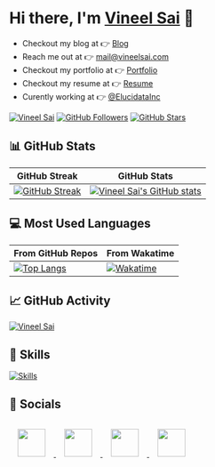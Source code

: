 # Hi there, I'm [Vineel Sai](https://vineelsai.com) 👋

- Checkout my blog at 👉 [Blog](https://vineelsai.com)
- Reach me out at 👉 mail@vineelsai.com
- Checkout my portfolio at 👉 [Portfolio](https://vineelsai.com/portfolio)
- Checkout my resume at 👉 [Resume](https://vineelsai.com/resume/resume.pdf)
- Curently working at 👉 [@ElucidataInc](https://github.com/ElucidataInc)

[![Vineel Sai](https://komarev.com/ghpvc/?username=vineelsai26&color=FE9600)](https://vineelsai.com)
[![GitHub Followers](https://img.shields.io/github/followers/vineelsai26?label=Followers&color=FE9600)](https://vineelsai.com)
[![GitHub Stars](https://img.shields.io/github/stars/vineelsai26?label=Stars&color=FE9600)](https://vineelsai.com)

## 📊 GitHub Stats

| GitHub Streak | GitHub Stats|
|-----|-----|
| [![GitHub Streak](https://github-readme-streak-stats.herokuapp.com/?user=vineelsai26&theme=dark)](https://vineelsai.com) | [![Vineel Sai's GitHub stats](https://github-stats.vineelsai.com/api?username=vineelsai26&show_icons=true&count_private=true&theme=dark)](https://vineelsai.com) |

## 💻 Most Used Languages
| From GitHub Repos | From Wakatime |
|-----|-----|
| [![Top Langs](https://github-stats.vineelsai.com/api/top-langs/?username=vineelsai26&layout=compact&langs_count=8&hide=shell,smali&exclude_repo=android_kernel_xiaomi_onclite&theme=dark)](https://vineelsai.com) | [![Wakatime](https://github-stats.vineelsai.com/api/wakatime?username=vineelsai26&layout=compact&langs_count=8&theme=dark)](https://vineelsai.com) |

## 📈 GitHub Activity

[![Vineel Sai](https://github-readme-activity-graph.cyclic.app/graph?username=vineelsai26&bg_color=000000&color=6CE287&line=FFEE4A&point=FE9600)](https://vineelsai.com)

## 🎯 Skills

[![Skills](https://skillicons.dev/icons?i=javascript,nodejs,express,react,nextjs,vite,py,flask,django,cs,go,c,cpp,java,kotlin,html,css,docker,kubernetes,azure,aws,gcp,heroku,vercel,netlify,cloudflare,workers,firebase,mongodb,dynamodb,mysql,git,github,githubactions,linux,bash,vscode,androidstudio,idea,unity,visualstudio&theme=light)](https://vineelsai.com)

## 📱 Socials

<a href="https://instagram.com/vineelsai26">
    <img src="https://skillicons.dev/icons?i=instagram" width="50px" style="padding: 15px"/>
</a>
<a href="https://twitter.com/vineelsai26">
    <img src="https://skillicons.dev/icons?i=twitter" width="50px" style="padding: 15px"/>
</a>
<a href="https://linkedin.com/in/vineelsai26">
    <img src="https://skillicons.dev/icons?i=linkedin" width="50px" style="padding: 15px"/>
</a>
<a href="https://github.com/vineelsai26">
    <img src="https://skillicons.dev/icons?i=github" width="50px" style="padding: 15px"/>
</a>
